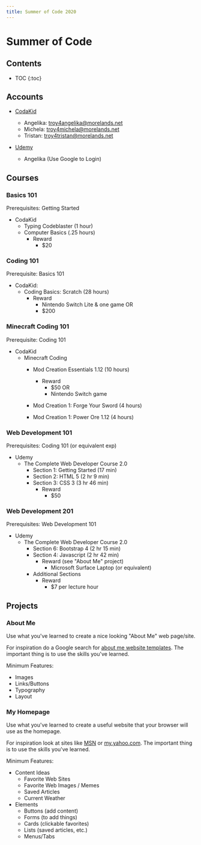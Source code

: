 ```yaml
---
title: Summer of Code 2020
---
```


# Summer of Code

## Contents
* TOC
{:toc}

## Accounts
- [CodaKid](https://my.codakid.com)
   - Angelika: troy4angelika@morelands.net
   - Michela: troy4michela@morelands.net
   - Tristan: troy4tristan@morelands.net

- [Udemy](https://www.udemy.com)
   - Angelika (Use Google to Login)

## Courses

### Basics 101
Prerequisites: Getting Started

- CodaKid
   - Typing Codeblaster (1 hour)
   - Computer Basics (.25 hours)
      - Reward
         - $20

### Coding 101
Prerequisite: Basics 101

- CodaKid: 
   - Coding Basics: Scratch (28 hours)
      - Reward
         - Nintendo Switch Lite & one game OR
         - $200
      
### Minecraft Coding 101
Prerequisite: Coding 101

- CodaKid
   - Minecraft Coding
      - Mod Creation Essentials 1.12 (10 hours)
         - Reward
            - $50 OR
            - Nintendo Switch game
            
      - Mod Creation 1: Forge Your Sword (4 hours)
      - Mod Creation 1: Power Ore 1.12 (4 hours)

### Web Development 101
Prerequisites: Coding 101 (or equivalent exp)

- Udemy
   - The Complete Web Developer Course 2.0
      - Section 1: Getting Started (17 min)
      - Section 2: HTML 5 (2 hr 9 min)
      - Section 3: CSS 3 (3 hr 46 min)
         - Reward
            - $50
 
### Web Development 201
Prerequisites: Web Development 101

- Udemy
   - The Complete Web Developer Course 2.0
      - Section 6: Bootstrap 4 (2 hr 15 min)
      - Section 4: Javascript (2 hr 42 min)
         - Reward (see "About Me" project)
            - Microsoft Surface Laptop (or equivalent)
      - Additional Sections
         - Reward
            - $7 per lecture hour

## Projects

### About Me
Use what you've learned to create a nice looking "About Me" web page/site.  

For inspiration do a Google search for [about me website templates](https://bit.ly/3cjfAQq).  The important thing is to use the skills you've learned.

Minimum Features:
- Images
- Links/Buttons
- Typography
- Layout

### My Homepage
Use what you've learned to create a useful website that your browser will use as the homepage.  

For inspiration look at sites like [MSN](https://msn.com) or [my.yahoo.com](https://my.yahoo.com).  The important thing is to use the skills you've learned.

Minimum Features:
- Content Ideas
   - Favorite Web Sites
   - Favorite Web Images / Memes
   - Saved Articles
   - Current Weather
- Elements
   - Buttons (add content)
   - Forms (to add things)
   - Cards (clickable favorites)
   - Lists (saved articles, etc.)
   - Menus/Tabs
